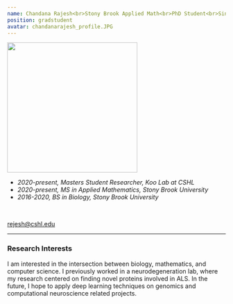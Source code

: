 ```yaml
---
name: Chandana Rajesh<br>Stony Brook Applied Math<br>PhD Student<br>Since 2021
position: gradstudent
avatar: chandanarajesh_profile.JPG
---
```


<img width="300" src="{{site.baseurl}}/images/people/{{page.avatar}}" data-action="zoom">
<br>

- _2020-present, Masters Student Researcher, Koo Lab at CSHL_ <br>
- _2020-present, MS in Applied Mathematics, Stony Brook University_ <br>
- _2016-2020, BS in Biology, Stony Brook University_ <br>
<br>

<a href="mailto:rejesh@cshl.edu"><i class="fa fa-envelope-o"></i> rejesh@cshl.edu</a><br>

<hr>

### Research Interests

I am interested in the intersection between biology, mathematics, and computer science. I previously worked in a neurodegeneration lab, where my research centered on finding novel proteins involved in ALS. In the future, I hope to apply deep learning techniques on genomics and computational neuroscience related projects.
<br>
<br>
<br>

&nbsp;
&nbsp;
&nbsp;
&nbsp;
&nbsp;
&nbsp;
&nbsp;
&nbsp;
&nbsp;
&nbsp;
&nbsp;
&nbsp;
&nbsp;
&nbsp;
&nbsp;
&nbsp;
&nbsp;
&nbsp;
&nbsp;
&nbsp;
&nbsp;
&nbsp;
&nbsp;
&nbsp;
